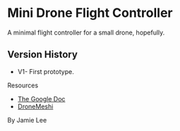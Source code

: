 # Mini Drone Flight Controller

A minimal flight controller for a small drone, hopefully.

<!--### Dependencies

* Describe any prerequisites, libraries, OS version, etc., needed before installing program.
* ex. Windows 10

## Help

Any advise for common problems or issues.
```
command to run if program contains helper info
```
-->

## Version History

* V1- First prototype.

Resources
* [The Google Doc](https://docs.google.com/document/d/1R6r5Xq86UhRQwn_wwPCLkARnW89tiI_iAWhV6a8cQqk/edit)
* [DroneMeshi](https://youtube.com/playlist?list=PLoPtpxJIxgnYnPrOeGHs3rdhhPgNGIYN5&si=WEqHw-K21veG9kpf)

By Jamie Lee
